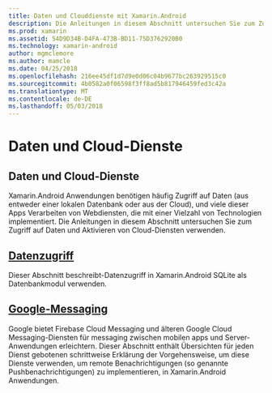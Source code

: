 ```yaml
---
title: Daten und Clouddienste mit Xamarin.Android
description: Die Anleitungen in diesem Abschnitt untersuchen Sie zum Zugriff auf Daten und Aktivieren von Cloud-Diensten verwenden.
ms.prod: xamarin
ms.assetid: 54D9D34B-D4FA-473B-BD11-75D3762920B0
ms.technology: xamarin-android
author: mgmclemore
ms.author: mamcle
ms.date: 04/25/2018
ms.openlocfilehash: 216ee45df1d7d9e0d06c04b9677bc263929515c0
ms.sourcegitcommit: 4b0582a0f06598f3ff8ad5b817946459fed3c42a
ms.translationtype: MT
ms.contentlocale: de-DE
ms.lasthandoff: 05/03/2018
---
```

# <a name="data-and-cloud-services"></a>Daten und Cloud-Dienste

## <a name="data-and-cloud-services"></a>Daten und Cloud-Dienste

Xamarin.Android Anwendungen benötigen häufig Zugriff auf Daten (aus entweder einer lokalen Datenbank oder aus der Cloud), und viele dieser Apps Verarbeiten von Webdiensten, die mit einer Vielzahl von Technologien implementiert. Die Anleitungen in diesem Abschnitt untersuchen Sie zum Zugriff auf Daten und Aktivieren von Cloud-Diensten verwenden.

## <a name="data-accessandroiddata-clouddata-accessindexmd"></a>[Datenzugriff](~/android/data-cloud/data-access/index.md)

Dieser Abschnitt beschreibt-Datenzugriff in Xamarin.Android SQLite als Datenbankmodul verwenden.
 
## <a name="google-messagingandroiddata-cloudgoogle-messagingindexmd"></a>[Google-Messaging](~/android/data-cloud/google-messaging/index.md)

Google bietet Firebase Cloud Messaging und älteren Google Cloud Messaging-Diensten für messaging zwischen mobilen apps und Server-Anwendungen erleichtern. Dieser Abschnitt enthält Übersichten für jeden Dienst gebotenen schrittweise Erklärung der Vorgehensweise, um diese Dienste verwenden, um remote Benachrichtigungen (so genannte Pushbenachrichtigungen) zu implementieren, in Xamarin.Android Anwendungen.


